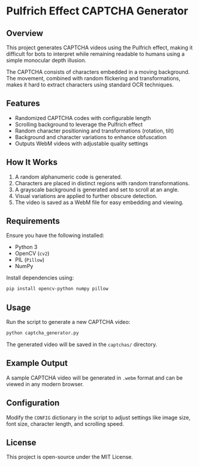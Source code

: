 # Pulfrich Effect CAPTCHA Generator

## Overview
This project generates CAPTCHA videos using the Pulfrich effect, making it difficult for bots to interpret while remaining readable to humans using a simple monocular depth illusion.

The CAPTCHA consists of characters embedded in a moving background. The movement, combined with random flickering and transformations, makes it hard to extract characters using standard OCR techniques.

## Features
- Randomized CAPTCHA codes with configurable length
- Scrolling background to leverage the Pulfrich effect
- Random character positioning and transformations (rotation, tilt)
- Background and character variations to enhance obfuscation
- Outputs WebM videos with adjustable quality settings

## How It Works
1. A random alphanumeric code is generated.
2. Characters are placed in distinct regions with random transformations.
3. A grayscale background is generated and set to scroll at an angle.
4. Visual variations are applied to further obscure detection.
5. The video is saved as a WebM file for easy embedding and viewing.

## Requirements
Ensure you have the following installed:
- Python 3
- OpenCV (`cv2`)
- PIL (`Pillow`)
- NumPy

Install dependencies using:
```sh
pip install opencv-python numpy pillow
```

## Usage
Run the script to generate a new CAPTCHA video:
```sh
python captcha_generator.py
```
The generated video will be saved in the `captchas/` directory.

## Example Output
A sample CAPTCHA video will be generated in `.webm` format and can be viewed in any modern browser.

## Configuration
Modify the `CONFIG` dictionary in the script to adjust settings like image size, font size, character length, and scrolling speed.

## License
This project is open-source under the MIT License.

